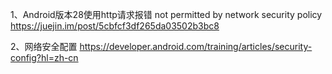 1、Android版本28使用http请求报错 not permitted by network security policy
https://juejin.im/post/5cbfcf3df265da03502b3bc8

2、网络安全配置
https://developer.android.com/training/articles/security-config?hl=zh-cn